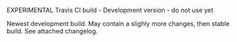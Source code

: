 EXPERIMENTAL Travis CI build - Development version - do not use yet

Newest development build.
May contain a slighly more changes, then stable build. See attached changelog.




